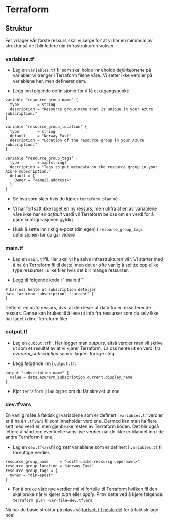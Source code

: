 # Terraform

## Struktur

Før vi lager vår første ressurs skal vi sørge for at vi har en minimum av struktur så det blir lettere når infrastrukturen vokser.

### variables.tf

- Lag en ``variables.tf`` fil som skal holde inneholde *definisjonene* på variabler vi trenger i Terraform filene våre. Vi setter ikke verdier på variablene her, men  definerer dem. 

- Legg inn følgende definisjoner for å få et utgangspunkt:

```
variable "resource_group_name" {
  type        = string
  description = "Resource group name that is unique in your Azure subscription."
}

variable "resource_group_location" {
  type        = string
  default     = "Norway East"
  description = "Location of the resource group in your Azure subscription."
}

variable "resource_group_tags" {
  type        = map(string)
  description = "Tags to put metadata on the resource group in your Azure subscription."
  default = {
    Owner = "<email.address>"
  }
}
```

- Se hva som skjer hvis du kjører ``terraform plan`` nå

- Vi har fortsatt ikke laget en ny ressurs, men utifra at en av variablene våre ikke har en *default* verdi vil Terraform be oss om en verdi for å gjøre konfigurasjonen gyldig

- Husk å sette inn riktig e-post (din egen) i ```resource_group_tags``` definisjonen før du går videre

### main.tf

- Lag en ``main.tf``fil. Her skal vi ha selve infrastrukturen vår. Vi starter med å ha én Terraform fil til dette, men det er ofte vanlig å splitte opp ulike type ressurser i ulike filer hvis det blir mange ressurser. 

- Legg til følgende kode i ``main.tf```

```
# Lar oss hente ut subscription detaljer
data "azurerm_subscription" "current" {
}
```

Dette er en *data* ressurs, dvs. at den leser ut data fra en eksisterende ressurs. Denne kan brukes til å lese ut info fra ressurser som du selv ikke har laget i dine Terraform filer

### output.tf

- Lag en ``output.tf``fil. Her legger man *outputs*, altså verdier man vil skrive ut som et resultat av at vi kjører Terraform. La oss hente ut en verdi fra *azurerm_subscription* som vi lagde i forrige steg:

- Legg følgende inn i ``output.tf``:

```
output "subscription_name" {
  value = data.azurerm_subscription.current.display_name
}
````

- Kjør ``terraform plan`` og se om du får skrevet ut noe

### dev.tfvars

En vanlig måte å faktisk gi variablene som er definert i ``variables.tf`` verdier er å ha én ``.tfvars`` fil som inneholder verdiene. Dermed kan man ha flere sett med verdier, men gjenbruke resten av Terraform koden. Det blir også lettere å håndtere eventuelle sensitive verdier når de ikke er blandet inn i de andre Terraform filene. 

- Lag en ``dev.tfvars``fil og *sett* variablene som er definert i ``variables.tf`` til fornuftige verdier.

```
resource_group_name     = "<ditt-unike-ressursgruppe-navn>"
resource_group_location = "Norway East"
resource_group_tags = {
  Owner = "din-epost"
}
```

- For å bruke våre nye verdier må vi fortelle til Terraform hvilken fil den skal bruke når vi kjører *plan* eller *apply*. Prøv dette ved å kjøre følgende: ``terraform plan -var-file=dev.tfvars``

Nå har du basic struktur på plass så [fortsett til neste del](/terraform_del2.md) for å faktisk lage noe!

